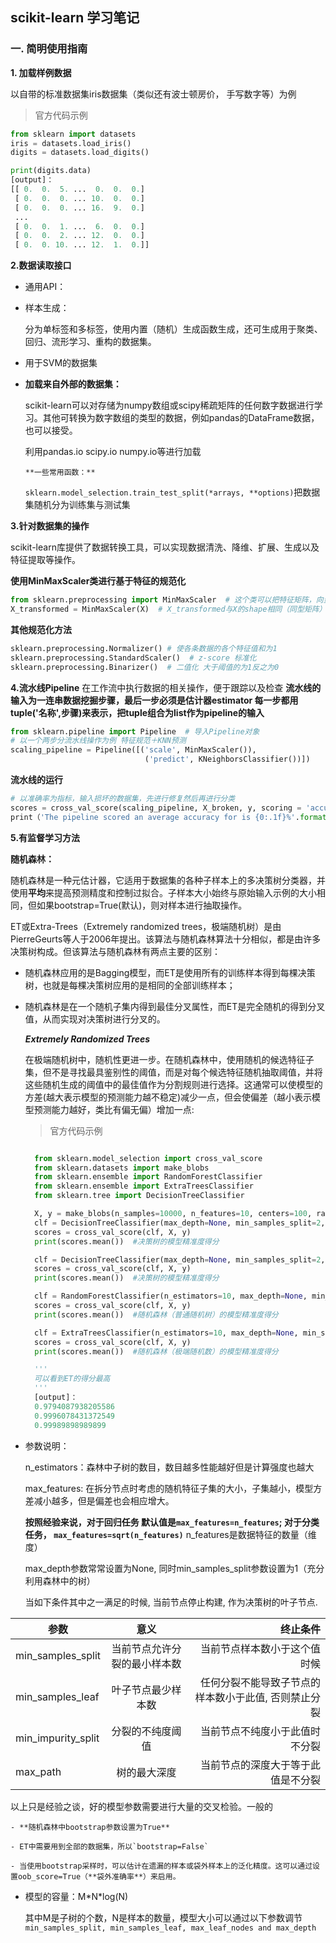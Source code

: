 ## scikit-learn 学习笔记

### 一. 简明使用指南

**1. 加载样例数据**

  以自带的标准数据集iris数据集（类似还有波士顿房价， 手写数字等）为例

  > 官方代码示例


  ``` Python
  from sklearn import datasets
  iris = datasets.load_iris()
  digits = datasets.load_digits()

  print(digits.data)
  [output]：
  [[ 0.  0.  5. ...  0.  0.  0.]
   [ 0.  0.  0. ... 10.  0.  0.]
   [ 0.  0.  0. ... 16.  9.  0.]
   ...
   [ 0.  0.  1. ...  6.  0.  0.]
   [ 0.  0.  2. ... 12.  0.  0.]
   [ 0.  0. 10. ... 12.  1.  0.]]

  ```

**2.数据读取接口**

- 通用API：

- 样本生成：

    分为单标签和多标签，使用内置（随机）生成函数生成，还可生成用于聚类、回归、流形学习、重构的数据集。

- 用于SVM的数据集

- **加载来自外部的数据集：**

    scikit-learn可以对存储为numpy数组或scipy稀疏矩阵的任何数字数据进行学习。其他可转换为数字数组的类型的数据，例如pandas的DataFrame数据，也可以接受。

    利用pandas.io scipy.io numpy.io等进行加载
    
      **一些常用函数：** 

    `sklearn.model_selection.train_test_split(*arrays, **options)`把数据集随机分为训练集与测试集


**3.针对数据集的操作**

  scikit-learn库提供了数据转换工具，可以实现数据清洗、降维、扩展、生成以及特征提取等操作。
  
  **使用MinMaxScaler类进行基于特征的规范化**
  ```Python
  from sklearn.preprocessing import MinMaxScaler  # 这个类可以把特征矩阵，向量的值域规范到[0,1]之间
  X_transformed = MinMaxScaler(X)  # X_transformed与X的shape相同（同型矩阵）
  ```
  **其他规范化方法**
  ```Python
  sklearn.preprocessing.Normalizer() # 使各条数据的各个特征值和为1
  sklearn.preprocessing.StandardScaler()  # z-score 标准化
  sklearn.preprocessing.Binarizer()  # 二值化 大于阈值的为1反之为0
  ```
**4.流水线Pipeline**
在工作流中执行数据的相关操作，便于跟踪以及检查
**流水线的输入为一连串数据挖掘步骤，最后一步必须是估计器estimator
每一步都用tuple('名称',步骤)来表示，把tuple组合为list作为pipeline的输入**
```Python
from sklearn.pipeline import Pipeline  # 导入Pipeline对象
# 以一个两步分流水线操作为例 特征规范＋KNN预测
scaling_pipeline = Pipeline([('scale', MinMaxScaler()),
                              ('predict', KNeighborsClassifier())])
```
**流水线的运行**
```Python
# 以准确率为指标，输入损坏的数据集，先进行修复然后再进行分类
scores = cross_val_score(scaling_pipeline, X_broken, y, scoring = 'accuracy')
print（'The pipeline scored an average accuracy for is {0:.1f}%'.format(np.mean(transformed_scores)*100)）
```
**5.有监督学习方法**

**随机森林：**

随机森林是一种元估计器，它适用于数据集的各种子样本上的多决策树分类器，并使用**平均**来提高预测精度和控制过拟合。子样本大小始终与原始输入示例的大小相同，但如果bootstrap=True(默认)，则对样本进行抽取操作。

ET或Extra-Trees（Extremely randomized trees，极端随机树）是由PierreGeurts等人于2006年提出。该算法与随机森林算法十分相似，都是由许多决策树构成。但该算法与随机森林有两点主要的区别：

- 随机森林应用的是Bagging模型，而ET是使用所有的训练样本得到每棵决策树，也就是每棵决策树应用的是相同的全部训练样本；

- 随机森林是在一个随机子集内得到最佳分叉属性，而ET是完全随机的得到分叉值，从而实现对决策树进行分叉的。

  _**Extremely Randomized Trees**_

  在极端随机树中，随机性更进一步。在随机森林中，使用随机的候选特征子集，但不是寻找最具鉴别性的阈值，而是对每个候选特征随机抽取阈值，并将这些随机生成的阈值中的最佳值作为分割规则进行选择。这通常可以使模型的方差(越大表示模型的预测能力越不稳定)减少一点，但会使偏差（越小表示模型预测能力越好，类比有偏无偏）增加一点:

  > 官方代码示例

  ``` Python

    from sklearn.model_selection import cross_val_score
    from sklearn.datasets import make_blobs
    from sklearn.ensemble import RandomForestClassifier
    from sklearn.ensemble import ExtraTreesClassifier
    from sklearn.tree import DecisionTreeClassifier

    X, y = make_blobs(n_samples=10000, n_features=10, centers=100, random_state=0)
    clf = DecisionTreeClassifier(max_depth=None, min_samples_split=2, random_state=0)
    scores = cross_val_score(clf, X, y)
    print(scores.mean())  #决策树的模型精准度得分

    clf = DecisionTreeClassifier(max_depth=None, min_samples_split=2, random_state=0)
    scores = cross_val_score(clf, X, y)
    print(scores.mean())  #决策树的模型精准度得分

    clf = RandomForestClassifier(n_estimators=10, max_depth=None, min_samples_split=2, random_state=0)
    scores = cross_val_score(clf, X, y)
    print(scores.mean())  #随机森林（普通随机树）的模型精准度得分

    clf = ExtraTreesClassifier(n_estimators=10, max_depth=None, min_samples_split=2, random_state=0)
    scores = cross_val_score(clf, X, y)
    print(scores.mean())  #随机森林（极端随机数）的模型精准度得分

    '''
    可以看到ET的得分最高
    '''
    [output]：
    0.9794087938205586
    0.9996078431372549
    0.99989898989899

  ```

- 参数说明：

  n_estimators：森林中子树的数目，数目越多性能越好但是计算强度也越大

  max_features: 在拆分节点时考虑的随机特征子集的大小，子集越小，模型方差减小越多，但是偏差也会相应增大。

  **按照经验来说，对于回归任务 默认值是`max_features=n_features`; 对于分类任务， `max_features=sqrt(n_features)`** n_features是数据特征的数量（维度）

  max_depth参数常常设置为None, 同时min_samples_split参数设置为1（充分利用森林中的树）
  
  当如下条件其中之一满足的时候, 当前节点停止构建, 作为决策树的叶子节点.
  

|参数|意义|终止条件|
|- | :-: | -: |
|min_samples_split |当前节点允许分裂的最小样本数|	当前节点样本数小于这个值时候|
|min_samples_leaf |叶子节点最少样本数 |任何分裂不能导致子节点的样本数小于此值, 否则禁止分裂|
|min_impurity_split|分裂的不纯度阈值 | 当前节点不纯度小于此值时不分裂|
|max_path |树的最大深度|当前节点的深度大于等于此值是不分裂|

  以上只是经验之谈，好的模型参数需要进行大量的交叉检验。一般的

    - **随机森林中bootstrap参数设置为True**

    - ET中需要用到全部的数据集，所以`bootstrap=False`

    - 当使用bootstrap采样时，可以估计在遗漏的样本或袋外样本上的泛化精度。这可以通过设置oob_score=True（**袋外准确率**）来启用。


  - 模型的容量：M\*N\*log(N)

    其中M是子树的个数，N是样本的数量，模型大小可以通过以下参数调节 `min_samples_split, min_samples_leaf, max_leaf_nodes and max_depth`

    

